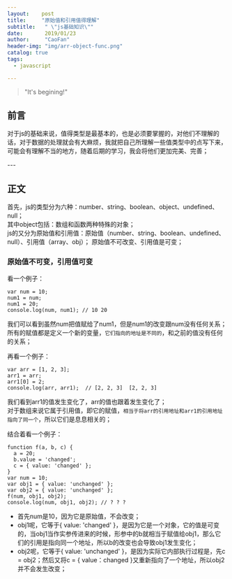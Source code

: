 ```yaml
---
layout:    post
title:     "原始值和引用值得理解"
subtitle:   " \"js基础知识\""
date:       2019/01/23
author:     "CaoFan"
header-img: "img/arr-object-func.png"
catalog: true
tags:
  - javascript

---
```


>"It's begining!" 

## 前言
对于js的基础来说，值得类型是最基本的，也是必须要掌握的，对他们不理解的话，对于数据的处理就会有大麻烦，我就把自己所理解一些值类型中的点写下来，可能会有理解不当的地方，随着后期的学习，我会将他们更加完美、完善；

<p id="build"></p>
---

## 正文

首先，js的类型分为六种：number、string、boolean、object、undefined、null；       
其中object包括：数组和函数两种特殊的对象；       
js的又分为原始值和引用值：原始值（number、string、boolean、undefined、null）、引用值（array、obj）；
原始值不可改变、引用值是可变；        

### 原始值不可变，引用值可变
看一个例子：     
    
    var num = 10;
    num1 = num;
    num1 = 20;
    console.log(num, num1); // 10 20

我们可以看到虽然num把值赋给了num1，但是num1的改变跟num没有任何关系；     
所有的赋值都是定义一个新的变量，`它们指向的地址是不同的`，和之前的值没有任何的关系；    

再看一个例子：
    
    var arr = [1, 2, 3];
    arr1 = arr;
    arr1[0] = 2;
    console.log(arr, arr1);  // [2, 2, 3]  [2, 2, 3]

我们看到arr1的值发生变化了，arr的值也跟着发生变化了；       
对于数组来说它属于引用值，即它的赋值，`相当于将arr的引用地址和arr1的引用地址指向了同一个`，所以它们是息息相关的；    

结合着看一个例子：

    function f(a, b, c) {
      a = 20;
      b.value = 'changed';
      c = { value: 'changed' };
    }
    var num = 10;
    var obj1 = { value: 'unchanged' };
    var obj2 = { value: 'unchanged' };
    f(num, obj1, obj2);
    console.log(num, obj1, obj2); // ? ? ?

* 首先num是10，因为它是原始值，不会改变；    
* obj1呢，它等于{ value: 'changed' }，是因为它是一个对象，它的值是可变的，当obj1当作实参传进来的时候，形参中的b就相当于赋值给obj1，那么它们的引用是指向同一个地址，所以b的改变也会导致obj1发生变化；        
* obj2呢，它等于{ value: 'unchanged' }，是因为实际它内部执行过程是，先c = obj2；然后又将c = { value：changed }又重新指向了一个地址，所以obj2并不会发生改变；      

